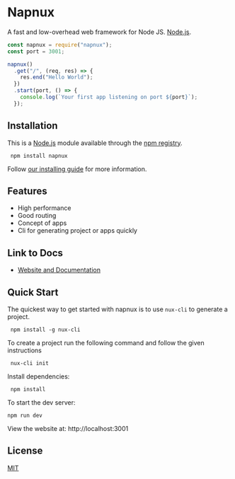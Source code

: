 # Napnux

A fast and low-overhead web framework for Node JS. [Node.js](http://nodejs.org).

```js
const napnux = require("napnux");
const port = 3001;

napnux()
  .get("/", (req, res) => {
    res.end("Hello World");
  })
  .start(port, () => {
    console.log(`Your first app listening on port ${port}`);
  });
```

## Installation

This is a [Node.js](https://nodejs.org/en/) module available through the
[npm registry](https://www.npmjs.com/).

```console
 npm install napnux
```

Follow [our installing guide](https://napnux.vercel.app/docs/get-started/)
for more information.

## Features

- High performance
- Good routing
- Concept of apps
- Cli for generating project or apps quickly

## Link to Docs

- [Website and Documentation](https://napnux.vercel.app/)

## Quick Start

The quickest way to get started with napnux is to use `nux-cli` to generate a project.

```console
 npm install -g nux-cli
```

To create a project  run the following command and follow the given instructions

```console
 nux-cli init
```


Install dependencies:

```console
 npm install
```

To start the dev server:

```console
npm run dev
```

View the website at: http://localhost:3001



## License

[MIT](LICENSE)
